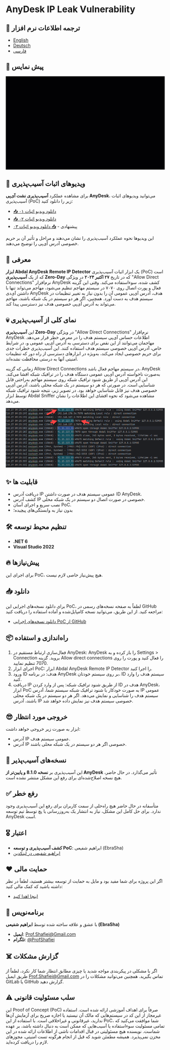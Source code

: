 # AnyDesk IP Leak Vulnerability

## 🎤 ترجمه اطلاعات نرم افزار
- [English](README.md)
- [Deutsch](README.de.md)
- [فارسی](README.fa.md)

## 📸 پیش نمایس
 
<p align="center"><img src="abdal-anydesk-remote-ip-detector-proof.gif?raw=true"></p>

## 🎥 ویدیوهای اثبات آسیب‌پذیری

برای مشاهده عملکرد **آسیب‌پذیری نشت آی‌پی AnyDesk**، می‌توانید ویدیوهای اثبات آسیب‌پذیری (PoC) زیر را دانلود کنید:

- [📥 دانلود ویدیو اثبات ۰۱](https://github.com/ebrasha/abdal-anydesk-remote-ip-detector/raw/main/abdal-anydesk-remote-ip-detector-proof.mp4)
- [📥 دانلود ویدیو اثبات ۰۲](https://github.com/ebrasha/abdal-anydesk-remote-ip-detector/raw/main/abdal-anydesk-remote-ip-detector-proof-2.mp4)
- پیشنهادی - [📥 دانلود ویدیو اثبات ۰۳](https://github.com/ebrasha/abdal-anydesk-remote-ip-detector/raw/main/abdal-anydesk-remote-ip-detector-proof-3.mp4)

این ویدیوها نحوه عملکرد آسیب‌پذیری را نشان می‌دهند و مراحل و تأثیر آن بر حریم خصوصی آدرس آی‌پی را توضیح می‌دهند.


## 💎 معرفی
**ابزار Abdal AnyDesk Remote IP Detector** یک ابزار اثبات آسیب‌پذیری (PoC) است که از یک **آسیب‌پذیری Zero-Day** که در تاریخ **۲۷ اکتبر ۲۰۲۴** در ویژگی "Allow Direct Connections" نرم‌افزار AnyDesk کشف شده، سوءاستفاده می‌کند. وقتی این گزینه فعال و پورت اتصال روی ۷۰۷۰ در سیستم مهاجم تنظیم می‌شود، مهاجم می‌تواند تنها با داشتن آی‌دی AnyDesk هدف، آدرس آی‌پی عمومی آن را بدون نیاز به تغییر تنظیمات در سیستم هدف به دست آورد. همچنین، اگر هر دو سیستم در یک شبکه باشند، مهاجم می‌تواند به آدرس آی‌پی خصوصی هدف نیز دسترسی پیدا کند.

## 💀 نمای کلی از آسیب‌پذیری
این **آسیب‌پذیری Zero-Day** در ویژگی "Allow Direct Connections" نرم‌افزار AnyDesk اطلاعات حساس آی‌پی سیستم هدف را در معرض خطر قرار می‌دهد. مهاجمان می‌توانند از این نقص برای دسترسی به آدرس آی‌پی عمومی و، در شرایط خاص، آدرس آی‌پی خصوصی سیستم هدف استفاده کنند. این آسیب‌پذیری خطرات جدی برای حریم خصوصی ایجاد می‌کند، به‌ویژه در ابزارهای دسترسی از راه دور که تنظیمات امنیتی آنها به درستی محافظت نشده‌اند.

زمانی که گزینه Allow Direct Connections در سیستم مهاجم فعال باشد، AnyDesk به‌صورت ناخواسته آدرس آی‌پی عمومی دستگاه هدف را در ترافیک شبکه افشا می‌کند. این آدرس آی‌پی از طریق شنود ترافیک شبکه روی سیستم مهاجم به‌راحتی قابل شناسایی است. در صورتی که هر دو سیستم در یک شبکه محلی باشند، آدرس آی‌پی خصوصی هدف نیز قابل شناسایی خواهد بود. در تصویر زیر، نتیجه شنود ترافیک شبکه توسط ابزار Abdal Sniffer مشاهده می‌شود که نحوه افشای این اطلاعات را نشان می‌دهد.

<p align="center"><img src="vulnerability-overview-01.png?raw=true"></p>

## ✨ قابلیت ها

* دریافت آدرس IP عمومی سیستم هدف در صورت داشتن ID AnyDesk.
* کشف آدرس IP خصوصی در صورت اتصال دو سیستم در یک شبکه محلی.
* نصب سریع و اجرای آسان PoC.
* بدون نیاز به وابستگی‌های پیچیده؛

## 🛠️ تنظیم محیط توسعه
- **.NET 6**
- **Visual Studio 2022**

## 🔥 پیش‌نیازها
برای اجرای این PoC، هیچ پیش‌نیاز خاصی لازم نیست.

## 📥 دانلود
برای دانلود نسخه‌های اجرایی این PoC، لطفاً به صفحه نسخه‌های رسمی در GitHub مراجعه کنید. از این طریق، می‌توانید نسخه کامپایل‌شده و آماده استفاده را دریافت کنید:

- [دانلود نسخه‌های اجرایی PoC از GitHub](https://github.com/ebrasha/abdal-anydesk-remote-ip-detector/releases)



## 📦 راه‌اندازی و استفاده

1. فعال‌سازی ارتباط مستقیم در AnyDesk: AnyDesk را باز کرده و به Settings > Connection بروید. گزینه Allow direct connections را فعال کنید و پورت را روی 7070 تنظیم نمایید.
2. اجرای ابزار PoC: ابزار Abdal AnyDesk Remote IP Detector را اجرا کنید.
3. ورود ID هدف: در برنامه AnyDesk بر روی سیستم خودتان، ID سیستم هدف را وارد کنید.
4. دریافت IP از طریق شنود ترافیک شبکه: پس از وارد کردن ID هدف در AnyDesk، ابزار PoC به صورت خودکار با شنود ترافیک شبکه سیستم شما، آدرس IP عمومی سیستم هدف را شناسایی و نمایش می‌دهد. اگر هر دو سیستم در یک شبکه محلی باشند، آدرس IP خصوصی سیستم هدف نیز نمایش داده خواهد شد.


## 😎 خروجی مورد انتظار
ابزار به صورت زیر خروجی خواهد داشت:

* آدرس IP عمومی سیستم هدف.
* آدرس IP خصوصی اگر هر دو سیستم در یک شبکه محلی باشند.

## 🛑 نسخه‌های آسیب‌پذیر

این آسیب‌پذیری بر **نسخه 8.1.0 و پایین‌تر از AnyDesk** تأثیر می‌گذارد. در حال حاضر، هیچ نسخه اصلاح‌شده‌ای برای رفع این مشکل منتشر نشده است.


## ✅ رفع خطر
متأسفانه در حال حاضر هیچ راه‌حلی از سمت کاربران برای رفع این آسیب‌پذیری وجود ندارد. برای حل کامل این مشکل، نیاز به انتشار یک به‌روزرسانی یا پچ توسط تیم توسعه AnyDesk است.

## 🎖️ اعتبار
- **کشف آسیب‌پذیری و توسعه PoC**: ابراهیم شفیعی (EbraSha)
- [ابراهیم شفیعی در لینکدین](https://www.linkedin.com/in/profshafiei/)

## ❤️ حمایت مالی
اگر این پروژه برای شما مفید بود و مایل به حمایت از توسعه بیشتر هستید، لطفاً در نظر داشته باشید که کمک مالی کنید:
- [اینجا اهدا کنید](https://alphajet.ir/abdal-donation)

## 🤵 برنامه‌نویس
با عشق و علاقه ساخته شده توسط **ابراهیم شفیعی (EbraSha)**
- **ایمیل**: Prof.Shafiei@Gmail.com
- **تلگرام**: [@ProfShafiei](https://t.me/ProfShafiei)

## ☠️ گزارش مشکلات
اگر با مشکلی در پیکربندی مواجه شدید یا چیزی مطابق انتظار شما کار نکرد، لطفاً از طریق ایمیل Prof.Shafiei@Gmail.com تماس بگیرید. همچنین می‌توانید مشکلات را در GitLab یا GitHub گزارش دهید.

## ⚠️  سلب مسئولیت قانونی
این Proof of Concept (PoC) صرفاً برای اهداف آموزشی ارائه شده است. استفاده غیرمجاز از این کد در سیستم‌هایی که مالک آن نیستید یا اجازه صریح برای آزمایش آن‌ها ندارید، غیرقانونی و غیراخلاقی است. با استفاده از این PoC، شما موافقت می‌کنید که تمامی مسئولیت سوءاستفاده یا آسیب‌هایی که ممکن است به دنبال داشته باشد، بر عهده شماست. نویسنده هیچ مسئولیتی در قبال اقدامات ناشی از اطلاعات ارائه شده در این مخزن نمی‌پذیرد. همیشه مطمئن شوید که قبل از انجام هرگونه تست امنیتی، مجوزهای لازم را دریافت کرده‌اید.
